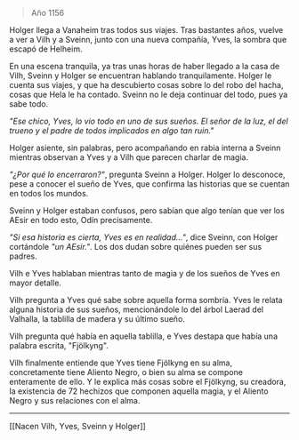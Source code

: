 > Año 1156

Holger llega a Vanaheim tras todos sus viajes. Tras bastantes años, vuelve a ver a Vilh y a Sveinn, junto con una nueva compañía, Yves, la sombra que escapó de Helheim.

En una escena tranquila, ya tras unas horas de haber llegado a la casa de Vilh, Sveinn y Holger se encuentran hablando tranquilamente. Holger le cuenta sus viajes, y que ha descubierto cosas sobre lo del robo del hacha, cosas que Hela le ha contado. Sveinn no le deja continuar del todo, pues ya sabe todo.

*"Ese chico, Yves, lo vio todo en uno de sus sueños. El señor de la luz, el del trueno y el padre de todos implicados en algo tan ruin."*

Holger asiente, sin palabras, pero acompañando en rabia interna a Sveinn mientras observan a Yves y a Vilh que parecen charlar de magia.

*"¿Por qué lo encerraron?"*, pregunta Sveinn a Holger. Holger lo desconoce, pese a conocer el sueño de Yves, que confirma las historias que se cuentan en todos los mundos.

Sveinn y Holger estaban confusos, pero sabían que algo tenían que ver los AEsir en todo esto, Odín precisamente.

*"Si esa historia es cierta, Yves es en realidad..."*, dice Sveinn, con Holger cortándole *"un AEsir."*. Los dos dudan sobre quiénes pueden ser sus padres.

Vilh e Yves hablaban mientras tanto de magia y de los sueños de Yves en mayor detalle.

Vilh pregunta a Yves qué sabe sobre aquella forma sombría. Yves le relata alguna historia de sus sueños, mencionándole lo del árbol Laerad del Valhalla, la tablilla de madera y su último sueño.

Vilh pregunta qué había en aquella tablilla, e Yves destapa que había una palabra escrita, "Fjölkyng".

Vilh finalmente entiende que Yves tiene Fjölkyng en su alma, concretamente tiene Aliento Negro, o bien su alma se compone enteramente de ello. Y le explica más cosas sobre el Fjölkyng, su creadora, la existencia de 72 hechizos que componen aquella magia, y el Aliento Negro y sus relaciones con el alma.

---

[[Nacen Vilh, Yves, Sveinn y Holger]]